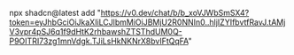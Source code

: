 npx shadcn@latest add "https://v0.dev/chat/b/b_xoVJWbSmSX4?token=eyJhbGciOiJkaXIiLCJlbmMiOiJBMjU2R0NNIn0..hljIZYIfbvtfRavJ.tAMjV3vpr4pSJ6q1f9dHtK2rhbawshZTSThdUM0Q-P9OITRI73zg1mnVdgk.TJiLsHkNKNrX8bvIFtQqFA"
